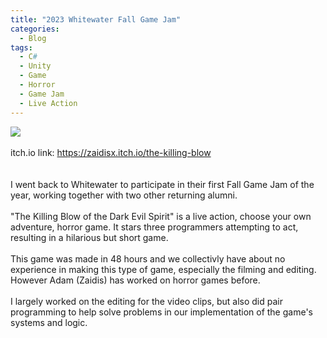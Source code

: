 ```yaml
---
title: "2023 Whitewater Fall Game Jam"
categories:
  - Blog
tags:
  - C#
  - Unity
  - Game
  - Horror
  - Game Jam
  - Live Action
---
```

<img src="{{ site.baseurl }}/assets/images/tkbotdes.png"><br><br>
itch.io link:  <a href="https://zaidisx.itch.io/the-killing-blow" target="_blank">https://zaidisx.itch.io/the-killing-blow</a><br>
<br><br>I went back to Whitewater to participate in their first Fall Game Jam of the year, working together with two other returning alumni.
<br><br>"The Killing Blow of the Dark Evil Spirit" is a live action, choose your own adventure, horror game.  It stars three programmers attempting to act, resulting in a hilarious but short game.
<br><br>This game was made in 48 hours and we collectivly have about no experience in making this type of game, especially the filming and editing.  However Adam (Zaidis) has worked on horror games before.
<br><br>I largely worked on the editing for the video clips, but also did pair programming to help solve problems in our implementation of the game's systems and logic.
